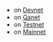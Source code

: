 
- on [Devnet](https://dashboard.dev.grid.tf/)
- on [Qanet](https://dashboard.qa.grid.tf/)
- on [Testnet](https://dashboard.test.grid.tf/)
- on [Mainnet](https://dashboard.grid.tf/)
